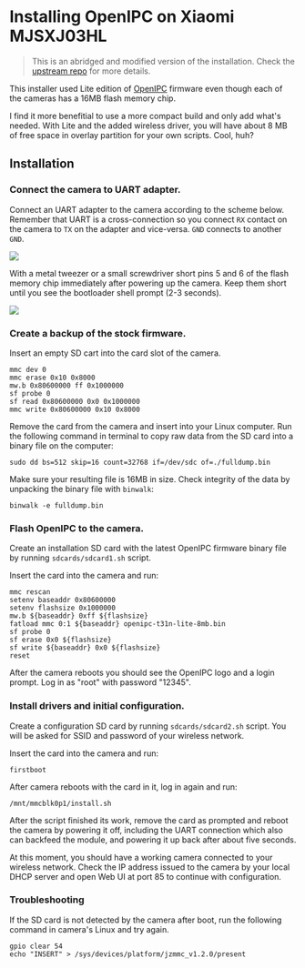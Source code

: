 Installing OpenIPC on Xiaomi MJSXJ03HL
======================================

> This is an abridged and modified version of the installation.
Check the [upstream repo](https://github.com/OpenIPC/device-mjsxj03hl)
for more details.

This installer used Lite edition of [OpenIPC](https://openipc.org/) firmware
even though each of the cameras has a 16MB flash memory chip.

I find it more benefitial to use a more compact build and only add what's 
needed. With Lite and the added wireless driver, you will have about 8 MB of
free space in overlay partition for your own scripts. Cool, huh?


## Installation

### Connect the camera to UART adapter.

Connect an UART adapter to the camera according to the scheme below.
Remember that UART is a cross-connection so you connect `RX` contact on the
camera to `TX` on the adapter and vice-versa. `GND` connects to another `GND`.

![](images/uart.png)

With a metal tweezer or a small screwdriver short pins 5 and 6 of
the flash memory chip immediately after powering up the camera.
Keep them short until you see the bootloader shell prompt (2-3 seconds).

![](images/flash.png)


### Create a backup of the stock firmware.

Insert an empty SD cart into the card slot of the camera.

```
mmc dev 0
mmc erase 0x10 0x8000
mw.b 0x80600000 ff 0x1000000
sf probe 0
sf read 0x80600000 0x0 0x1000000
mmc write 0x80600000 0x10 0x8000
```

Remove the card from the camera and insert into your Linux computer.
Run the following command in terminal to copy raw data from the SD card
into a binary file on the computer:

```
sudo dd bs=512 skip=16 count=32768 if=/dev/sdc of=./fulldump.bin
```

Make sure your resulting file is 16MB in size. Check integrity of the data
by unpacking the binary file with `binwalk`:

```
binwalk -e fulldump.bin
```


### Flash OpenIPC to the camera.

Create an installation SD card with the latest OpenIPC firmware binary file
by running `sdcards/sdcard1.sh` script.

Insert the card into the camera and run:

```
mmc rescan
setenv baseaddr 0x80600000
setenv flashsize 0x1000000
mw.b ${baseaddr} 0xff ${flashsize}
fatload mmc 0:1 ${baseaddr} openipc-t31n-lite-8mb.bin
sf probe 0
sf erase 0x0 ${flashsize}
sf write ${baseaddr} 0x0 ${flashsize}
reset
```

After the camera reboots you should see the OpenIPC logo and a login prompt.
Log in as "root" with password "12345".


### Install drivers and initial configuration.

Create a configuration SD card by running `sdcards/sdcard2.sh` script.
You will be asked for SSID and password of your wireless network.

Insert the card into the camera and run:

```
firstboot
```

After camera reboots with the card in it, log in again and run:

```
/mnt/mmcblk0p1/install.sh
```

After the script finished its work, remove the card as prompted and reboot
the camera by powering it off, including the UART connection which also can
backfeed the module, and powering it up back after about five seconds.

At this moment, you should have a working camera connected to your wireless
network. Check the IP address issued to the camera by your local DHCP server
and open Web UI at port 85 to continue with configuration.


### Troubleshooting

If the SD card is not detected by the camera after boot,
run the following command in camera's Linux and try again.

```
gpio clear 54
echo "INSERT" > /sys/devices/platform/jzmmc_v1.2.0/present
```
